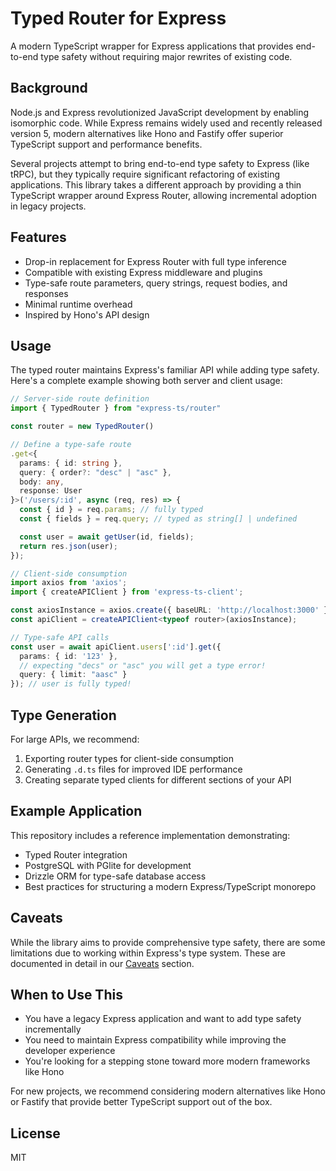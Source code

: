 # Typed Router for Express

A modern TypeScript wrapper for Express applications that provides end-to-end type safety without requiring major rewrites of existing code.

## Background

Node.js and Express revolutionized JavaScript development by enabling isomorphic code. While Express remains widely used and recently released version 5, modern alternatives like Hono and Fastify offer superior TypeScript support and performance benefits.

Several projects attempt to bring end-to-end type safety to Express (like tRPC), but they typically require significant refactoring of existing applications. This library takes a different approach by providing a thin TypeScript wrapper around Express Router, allowing incremental adoption in legacy projects.

## Features

- Drop-in replacement for Express Router with full type inference
- Compatible with existing Express middleware and plugins
- Type-safe route parameters, query strings, request bodies, and responses
- Minimal runtime overhead
- Inspired by Hono's API design

## Usage

The typed router maintains Express's familiar API while adding type safety. Here's a complete example showing both server and client usage:

```typescript
// Server-side route definition
import { TypedRouter } from "express-ts/router"

const router = new TypedRouter()

// Define a type-safe route
.get<{
  params: { id: string },
  query: { order?: "desc" | "asc" },
  body: any,
  response: User
}>('/users/:id', async (req, res) => {
  const { id } = req.params; // fully typed
  const { fields } = req.query; // typed as string[] | undefined

  const user = await getUser(id, fields);
  return res.json(user);
});

// Client-side consumption
import axios from 'axios';
import { createAPIClient } from 'express-ts-client';

const axiosInstance = axios.create({ baseURL: 'http://localhost:3000' });
const apiClient = createAPIClient<typeof router>(axiosInstance);

// Type-safe API calls
const user = await apiClient.users[':id'].get({
  params: { id: '123' },
  // expecting "decs" or "asc" you will get a type error!
  query: { limit: "aasc" }
}); // user is fully typed!
```

## Type Generation

For large APIs, we recommend:
1. Exporting router types for client-side consumption
2. Generating `.d.ts` files for improved IDE performance
3. Creating separate typed clients for different sections of your API

## Example Application

This repository includes a reference implementation demonstrating:
- Typed Router integration
- PostgreSQL with PGlite for development
- Drizzle ORM for type-safe database access
- Best practices for structuring a modern Express/TypeScript monorepo

## Caveats

While the library aims to provide comprehensive type safety, there are some limitations due to working within Express's type system. These are documented in detail in our [Caveats](./docs/caveats.md) section.

## When to Use This

- You have a legacy Express application and want to add type safety incrementally
- You need to maintain Express compatibility while improving the developer experience
- You're looking for a stepping stone toward more modern frameworks like Hono

For new projects, we recommend considering modern alternatives like Hono or Fastify that provide better TypeScript support out of the box.

## License

MIT